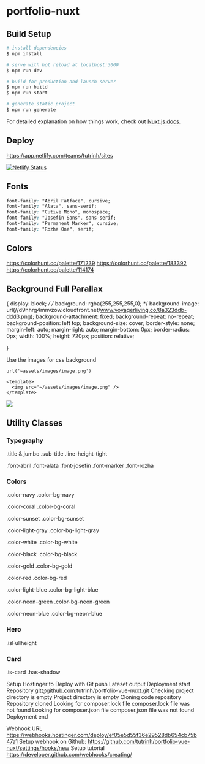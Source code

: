 # portfolio-nuxt

## Build Setup

```bash
# install dependencies
$ npm install

# serve with hot reload at localhost:3000
$ npm run dev

# build for production and launch server
$ npm run build
$ npm run start

# generate static project
$ npm run generate
```

For detailed explanation on how things work, check out [Nuxt.js docs](https://nuxtjs.org).

## Deploy

https://app.netlify.com/teams/tutrinh/sites

[![Netlify Status](https://api.netlify.com/api/v1/badges/45a30f24-79c7-4d6b-a666-7bdd74d18d5f/deploy-status)](https://app.netlify.com/sites/laughing-carson-39350b/deploys)

## Fonts

<link href="https://fonts.googleapis.com/css2?family=Abril+Fatface&family=Alata&family=Cutive+Mono&family=Josefin+Sans:wght@300;400;500&family=Permanent+Marker&family=Rozha+One&display=swap" rel="stylesheet">

```css
font-family: "Abril Fatface", cursive;
font-family: "Alata", sans-serif;
font-family: "Cutive Mono", monospace;
font-family: "Josefin Sans", sans-serif;
font-family: "Permanent Marker", cursive;
font-family: "Rozha One", serif;
```

## Colors

https://colorhunt.co/palette/171239
https://colorhunt.co/palette/183392
https://colorhunt.co/palette/114174

## Background Full Parallax

{
display: block; _/
/_ background: rgba(255,255,255,0); \*/
background-image: url(//d9hhrg4mnvzow.cloudfront.net/www.voyagerliving.co/8a323ddb-ddd3.png);
background-attachment: fixed;
background-repeat: no-repeat;
background-position: left top;
background-size: cover;
border-style: none;
margin-left: auto;
margin-right: auto;
margin-bottom: 0px;
border-radius: 0px;
width: 100%;
height: 720px;
position: relative;

}

Use the images for css background

```
url('~assets/images/image.png')
```

```
<template>
  <img src="~/assets/images/image.png" />
</template>
```

<!-- webpacked image from assets directory -->
<img src="~/assets/my-image-2.png" />

## Utility Classes

### Typography

.title &.jumbo
.sub-title
.line-height-tight

.font-abril
.font-alata
.font-josefin
.font-marker
.font-rozha

### Colors

.color-navy
.color-bg-navy

.color-coral
.color-bg-coral

.color-sunset
.color-bg-sunset

.color-light-gray
.color-bg-light-gray

.color-white
.color-bg-white

.color-black
.color-bg-black

.color-gold
.color-bg-gold

.color-red
.color-bg-red

.color-light-blue
.color-bg-light-blue

.color-neon-green
.color-bg-neon-green

.color-neon-blue
.color-bg-neon-blue

### Hero

.isFullheight

### Card

.is-card
.has-shadow

Setup Hostinger to Deploy with Git push
Lateset output
Deployment start
Repository git@github.com:tutrinh/portfolio-vue-nuxt.git
Checking project directory is empty
Project directory is empty
Cloning code repository
Repository cloned
Looking for composer.lock file
composer.lock file was not found
Looking for composer.json file
composer.json file was not found
Deployment end

Webhook URL
https://webhooks.hostinger.com/deploy/ef05e5d55f36e29528db654cb75b47a1
Setup webhook on Github:
https://github.com/tutrinh/portfolio-vue-nuxt/settings/hooks/new
Setup tutorial
https://developer.github.com/webhooks/creating/
